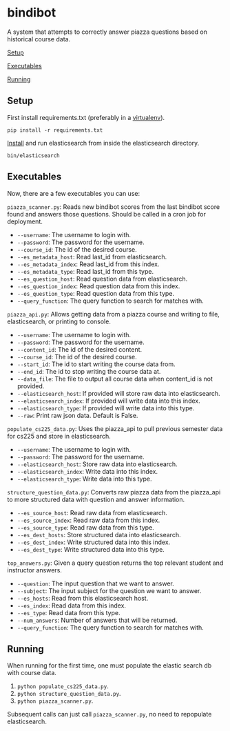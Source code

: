 bindibot
========

A system that attempts to correctly answer piazza questions based on historical 
course data.

[Setup](#setup)

[Executables](#executables)

[Running](#running)

<a name="setup"></a>
Setup 
-----

First install requirements.txt (preferably in a
[virtualenv](https://pypi.python.org/pypi/virtualenv)).

    pip install -r requirements.txt

[Install](http://www.elasticsearch.org/) and run elasticsearch from inside the
elasticsearch directory.

    bin/elasticsearch

<a name="executables"></a>
Executables
-----------

Now, there are a few executables you can use:

`piazza_scanner.py`: Reads new bindibot scores from the last bindibot score
found and answers those questions.
Should be called in a cron job for deployment.

* `--username`: The username to login with.
* `--password`: The password for the username.
* `--course_id`: The id of the desired course.
* `--es_metadata_host`: Read last_id from elasticsearch.
* `--es_metadata_index`: Read last_id from this index.
* `--es_metadata_type`: Read last_id from this type.
* `--es_question_host`: Read question data from elasticsearch.
* `--es_question_index`: Read question data from this index.
* `--es_question_type`: Read question data from this type.
* `--query_function`: The query function to search for matches with.

`piazza_api.py`: Allows getting data from a piazza course and writing to file,
elasticsearch, or printing to console.

* `--username`: The username to login with.
* `--password`: The password for the username.
* `--content_id`: The id of the desired content.
* `--course_id`: The id of the desired course.
* `--start_id`: The id to start writing the course data from.
* `--end_id`: The id to stop writing the course data at.
* `--data_file`: The file to output all course data when content_id is not 
provided.
* `--elasticsearch_host`: If provided will store raw data into elasticsearch.
* `--elasticsearch_index`: If provided will write data into this index.
* `--elasticsearch_type`: If provided will write data into this type.
* `--raw`: Print raw json data. Default is False.

`populate_cs225_data.py`: Uses the piazza_api to pull previous semester data
for cs225 and store in elasticsearch.

* `--username`: The username to login with.
* `--password`: The password for the username.
* `--elasticsearch_host`: Store raw data into elasticsearch.
* `--elasticsearch_index`: Write data into this index.
* `--elasticsearch_type`: Write data into this type.

`structure_question_data.py`: Converts raw piazza data from the piazza_api to
more structured data with question and answer information.

* `--es_source_host`: Read raw data from elasticsearch.
* `--es_source_index`: Read raw data from this index.
* `--es_source_type`: Read raw data from this type.
* `--es_dest_hosts`: Store structured data into elasticsearch.
* `--es_dest_index`: Write structured data into this index.
* `--es_dest_type`: Write structured data into this type.

`top_answers.py`: Given a query question returns the top relevant student and
instructor answers.

* `--question`: The input question that we want to answer.
* `--subject`: The input subject for the question we want to answer.
* `--es_hosts`: Read from this elasticsearch host.
* `--es_index`: Read data from this index.
* `--es_type`: Read data from this type.
* `--num_answers`: Number of answers that will be returned.
* `--query_function`: The query function to search for matches with.

<a name="running"></a>
Running
-------

When running for the first time, one must populate the elastic search db with
course data.

1. `python populate_cs225_data.py`.
2. `python structure_question_data.py`.
3. `python piazza_scanner.py`.

Subsequent calls can just call `piazza_scanner.py`, no need to repopulate
elasticsearch.
